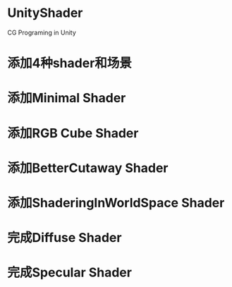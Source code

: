 # UnityShader
CG Programing in Unity
# 添加4种shader和场景 #
# 添加Minimal Shader #
# 添加RGB Cube Shader #
# 添加BetterCutaway Shader #
# 添加ShaderingInWorldSpace Shader #
# 完成Diffuse Shader #
# 完成Specular Shader #